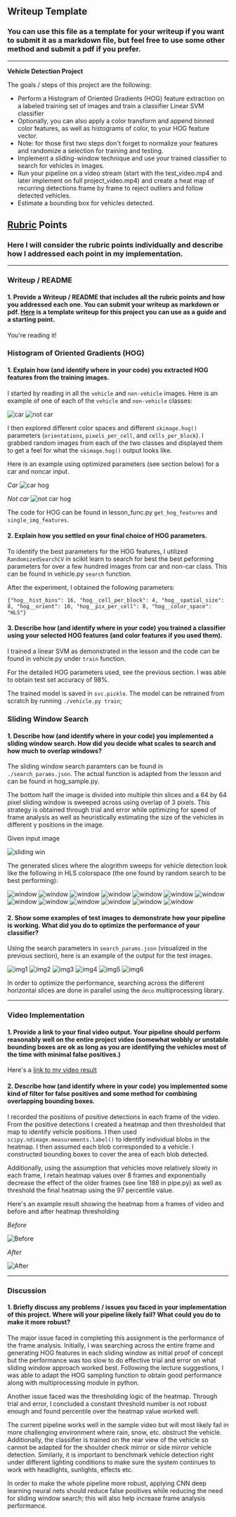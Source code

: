 ## Writeup Template
### You can use this file as a template for your writeup if you want to submit it as a markdown file, but feel free to use some other method and submit a pdf if you prefer.

---

**Vehicle Detection Project**

The goals / steps of this project are the following:

* Perform a Histogram of Oriented Gradients (HOG) feature extraction on a labeled training set of images and train a classifier Linear SVM classifier
* Optionally, you can also apply a color transform and append binned color features, as well as histograms of color, to your HOG feature vector.
* Note: for those first two steps don't forget to normalize your features and randomize a selection for training and testing.
* Implement a sliding-window technique and use your trained classifier to search for vehicles in images.
* Run your pipeline on a video stream (start with the test_video.mp4 and later implement on full project_video.mp4) and create a heat map of recurring detections frame by frame to reject outliers and follow detected vehicles.
* Estimate a bounding box for vehicles detected.

[//]: # (Image References)
[image1]: ./examples/car_not_car.png
[image2]: ./examples/HOG_example.jpg
[image3]: ./examples/sliding_windows.jpg
[image4]: ./examples/sliding_window.jpg
[image5]: ./examples/bboxes_and_heat.png
[image6]: ./examples/labels_map.png
[image7]: ./examples/output_bboxes.png
[video1]: ./project_video.mp4

## [Rubric](https://review.udacity.com/#!/rubrics/513/view) Points
### Here I will consider the rubric points individually and describe how I addressed each point in my implementation.

---
### Writeup / README

#### 1. Provide a Writeup / README that includes all the rubric points and how you addressed each one.  You can submit your writeup as markdown or pdf.  [Here](https://github.com/udacity/CarND-Vehicle-Detection/blob/master/writeup_template.md) is a template writeup for this project you can use as a guide and a starting point.

You're reading it!

### Histogram of Oriented Gradients (HOG)

#### 1. Explain how (and identify where in your code) you extracted HOG features from the training images.

I started by reading in all the `vehicle` and `non-vehicle` images.  Here is an example of one of each of the `vehicle` and `non-vehicle` classes:

![car](asset/car.png)
![not car](asset/notcar.png)

I then explored different color spaces and different `skimage.hog()` parameters (`orientations`, `pixels_per_cell`, and `cells_per_block`).  I grabbed random images from each of the two classes and displayed them to get a feel for what the `skimage.hog()` output looks like.

Here is an example using optimized parameters (see section below) for a car and noncar input.

*Car*
![car hog](asset/car_hog.png)

*Not car*
![not car hog](asset/notcar_hog.png)

The code for HOG can be found in lesson_func.py `get_hog_features` and `single_img_features`.

#### 2. Explain how you settled on your final choice of HOG parameters.

To identify the best parameters for the HOG features, I utilized `RandomizedSearchCV` in scikit learn to search for best the best peforming parameters for over a few hundred images from car and non-car class. This can be found in vehicle.py `search` function.

After the experiment, I obtained the following parameters:
```
{"hog__hist_bins": 16, "hog__cell_per_block": 4, "hog__spatial_size": 8, "hog__orient": 10, "hog__pix_per_cell": 8, "hog__color_space": "HLS"}
```

#### 3. Describe how (and identify where in your code) you trained a classifier using your selected HOG features (and color features if you used them).

I trained a linear SVM as demonstrated in the lesson and the code can be found in vehicle.py under `train` function.

For the detailed HOG parameters used, see the previous section. I was able to obtain test set accuracy of 98%.

The trained model is saved in `svc.pickle`. The model can be retrained from scratch by running `./vehicle.py train`;

### Sliding Window Search

#### 1. Describe how (and identify where in your code) you implemented a sliding window search.  How did you decide what scales to search and how much to overlap windows?

The sliding window search paramters can be found in `./search_params.json`. The actual function is adapted from the lesson and can be found in hog_sample.py.

The bottom half the image is divided into multiple thin slices and a 64 by 64 pixel sliding window is sweeped across using overlap of 3 pixels. This strategy is obtained through trial and error while optimizing for speed of frame analysis as well as heuristically estimating the size of the vehicles in different y positions in the image.

Given input image

![sliding win](asset/start_img.jpg)


The generated slices where the alogrithm sweeps for vehicle detection look like the following in HLS colorspace (the one found by random search to be best performing):

![window](asset/se_320_400_1.3.png)
![window](asset/se_320_400_1.5.png)
![window](asset/se_400_500_1.3.png)
![window](asset/se_400_500_1.5.png)
![window](asset/se_400_500_1.png)
![window](asset/se_400_656_2.png)
![window](asset/se_400_656_3.png)
![window](asset/se_420_550_1.2.png)
![window](asset/se_420_550_1.3.png)
![window](asset/se_420_550_1.5.png)
![window](asset/se_440_560_1.5.png)
![window](asset/se_440_560_1.8.png)
![window](asset/se_440_560_2.png)

#### 2. Show some examples of test images to demonstrate how your pipeline is working.  What did you do to optimize the performance of your classifier?

Using the search parameters in `search_params.json` (visualized in the previous section), here is an example of the output for the test images.

![img1](./output_images/0.png)
![img2](./output_images/1.png)
![img3](./output_images/2.png)
![img4](./output_images/3.png)
![img5](./output_images/4.png)
![img6](./output_images/5.png)

In order to optimize the performance, searching across the different horizontal slices are done in parallel using the `deco` multiprocessing library.

---

### Video Implementation

#### 1. Provide a link to your final video output.  Your pipeline should perform reasonably well on the entire project video (somewhat wobbly or unstable bounding boxes are ok as long as you are identifying the vehicles most of the time with minimal false positives.)
Here's a [link to my video result](./test_videos_output/project_video.mp4)


#### 2. Describe how (and identify where in your code) you implemented some kind of filter for false positives and some method for combining overlapping bounding boxes.

I recorded the positions of positive detections in each frame of the video. From the positive detections I created a heatmap and then thresholded that map to identify vehicle positions.  I then used `scipy.ndimage.measurements.label()` to identify individual blobs in the heatmap.  I then assumed each blob corresponded to a vehicle.  I constructed bounding boxes to cover the area of each blob detected.

Additionally, using the assumption that vehicles move relatively slowly in each frame, I retain heatmap values over 8 frames and exponentially decrease the effect of the older frames (see line 188 in pipe.py) as well as threshold the final heatmap using the 97 percentile value.

Here's an example result showing the heatmap from a frames of video and before and after heatmap thresholding

*Before*

![Before](asset/before_detected_heatmap.png)

*After*

![After](asset/detected_heatmap.png)

---
### Discussion

#### 1. Briefly discuss any problems / issues you faced in your implementation of this project.  Where will your pipeline likely fail?  What could you do to make it more robust?

The major issue faced in completing this assignment is the performance of the frame analysis. Initially, I was searching across the entire frame and generating HOG features in each sliding window as initial proof of concept but the performance was too slow to do effective trial and error on what sliding window approach worked best. Following the lecture suggestions, I was able to adapt the HOG sampling function to obtain good performance along with multiprocessing module in python.

Another issue faced was the thresholding logic of the heatmap. Through trial and error, I concluded a constant threshold number is not robust enough and found percentile over the heatmap value worked well.

The current pipeline works well in the sample video but will most likely fail in more challenging environment where rain, snow, etc. obstruct the vehicle. Additionally, the classifier is trained on the rear view of the vehicle so cannot be adapted for the shoulder check mirror or side mirror vehicle detection. Similarly, it is important to benchmark vehicle detection right under different lighting conditions to make sure the system continues to work with headlights, sunlights, effects etc.

In order to make the whole pipeline more robust, applying CNN deep learning neural nets should reduce false positives while reducing the need for sliding window search; this will also help increase frame analysis performance.
